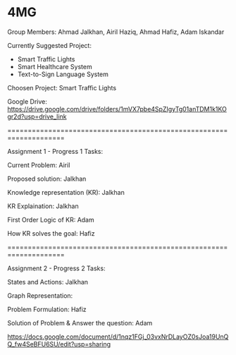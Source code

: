 # 4MG

Group Members: Ahmad Jalkhan, Airil Haziq, Ahmad Hafiz, Adam Iskandar


Currently Suggested Project:  
- Smart Traffic Lights
- Smart Healthcare System
- Text-to-Sign Language System

Choosen Project: Smart Traffic Lights

Google Drive: https://drive.google.com/drive/folders/1mVX7pbe4SpZIgyTg01anTDM1k1KOgr2d?usp=drive_link


====================================================================

Assignment 1 - Progress 1 Tasks:

Current Problem: Airil

Proposed solution: Jalkhan

Knowledge representation (KR): Jalkhan

KR Explaination: Jalkhan

First Order Logic of KR: Adam

How KR solves the goal: Hafiz



====================================================================

Assignment 2 - Progress 2 Tasks:

States and Actions: Jalkhan 

Graph Representation: 

Problem Formulation: Hafiz

Solution of Problem & Answer the question: Adam


https://docs.google.com/document/d/1nqz1FGj_03vxNrDLayOZ0sJoa19UnQQ_fw4SeBFU6SU/edit?usp=sharing
